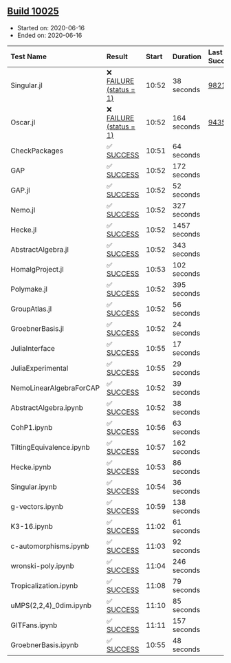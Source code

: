 ## [Build 10025](https://oscarci.mathematik.uni-kl.de/job/oscar/10025/)

* Started on: 2020-06-16
* Ended on: 2020-06-16

| Test Name    | Result | Start | Duration | Last Success | First Failure |
|:-------------|:-------|:------|:---------|:-------------|:--------------|
| Singular.jl | ❌ [FAILURE (status = 1)](https://oscarci.mathematik.uni-kl.de/job/oscar/10025/artifact/logs/build-10025/Singular.jl.log) | 10:52 | 38 seconds | [9821](https://oscarci.mathematik.uni-kl.de/job/oscar/9821/) | [9822](https://oscarci.mathematik.uni-kl.de/job/oscar/9822/) |
| Oscar.jl | ❌ [FAILURE (status = 1)](https://oscarci.mathematik.uni-kl.de/job/oscar/10025/artifact/logs/build-10025/Oscar.jl.log) | 10:52 | 164 seconds | [9435](https://oscarci.mathematik.uni-kl.de/job/oscar/9435/) | [9436](https://oscarci.mathematik.uni-kl.de/job/oscar/9436/) |
| CheckPackages | ✅ [SUCCESS](https://oscarci.mathematik.uni-kl.de/job/oscar/10025/artifact/logs/build-10025/CheckPackages.log) | 10:51 | 64 seconds |  |  |
| GAP | ✅ [SUCCESS](https://oscarci.mathematik.uni-kl.de/job/oscar/10025/artifact/logs/build-10025/GAP.log) | 10:52 | 172 seconds |  |  |
| GAP.jl | ✅ [SUCCESS](https://oscarci.mathematik.uni-kl.de/job/oscar/10025/artifact/logs/build-10025/GAP.jl.log) | 10:52 | 52 seconds |  |  |
| Nemo.jl | ✅ [SUCCESS](https://oscarci.mathematik.uni-kl.de/job/oscar/10025/artifact/logs/build-10025/Nemo.jl.log) | 10:52 | 327 seconds |  |  |
| Hecke.jl | ✅ [SUCCESS](https://oscarci.mathematik.uni-kl.de/job/oscar/10025/artifact/logs/build-10025/Hecke.jl.log) | 10:52 | 1457 seconds |  |  |
| AbstractAlgebra.jl | ✅ [SUCCESS](https://oscarci.mathematik.uni-kl.de/job/oscar/10025/artifact/logs/build-10025/AbstractAlgebra.jl.log) | 10:52 | 343 seconds |  |  |
| HomalgProject.jl | ✅ [SUCCESS](https://oscarci.mathematik.uni-kl.de/job/oscar/10025/artifact/logs/build-10025/HomalgProject.jl.log) | 10:53 | 102 seconds |  |  |
| Polymake.jl | ✅ [SUCCESS](https://oscarci.mathematik.uni-kl.de/job/oscar/10025/artifact/logs/build-10025/Polymake.jl.log) | 10:52 | 395 seconds |  |  |
| GroupAtlas.jl | ✅ [SUCCESS](https://oscarci.mathematik.uni-kl.de/job/oscar/10025/artifact/logs/build-10025/GroupAtlas.jl.log) | 10:52 | 56 seconds |  |  |
| GroebnerBasis.jl | ✅ [SUCCESS](https://oscarci.mathematik.uni-kl.de/job/oscar/10025/artifact/logs/build-10025/GroebnerBasis.jl.log) | 10:52 | 24 seconds |  |  |
| JuliaInterface | ✅ [SUCCESS](https://oscarci.mathematik.uni-kl.de/job/oscar/10025/artifact/logs/build-10025/JuliaInterface.log) | 10:55 | 17 seconds |  |  |
| JuliaExperimental | ✅ [SUCCESS](https://oscarci.mathematik.uni-kl.de/job/oscar/10025/artifact/logs/build-10025/JuliaExperimental.log) | 10:55 | 29 seconds |  |  |
| NemoLinearAlgebraForCAP | ✅ [SUCCESS](https://oscarci.mathematik.uni-kl.de/job/oscar/10025/artifact/logs/build-10025/NemoLinearAlgebraForCAP.log) | 10:52 | 39 seconds |  |  |
| AbstractAlgebra.ipynb | ✅ [SUCCESS](https://oscarci.mathematik.uni-kl.de/job/oscar/10025/artifact/logs/build-10025/AbstractAlgebra.ipynb.log) | 10:52 | 38 seconds |  |  |
| CohP1.ipynb | ✅ [SUCCESS](https://oscarci.mathematik.uni-kl.de/job/oscar/10025/artifact/logs/build-10025/CohP1.ipynb.log) | 10:56 | 63 seconds |  |  |
| TiltingEquivalence.ipynb | ✅ [SUCCESS](https://oscarci.mathematik.uni-kl.de/job/oscar/10025/artifact/logs/build-10025/TiltingEquivalence.ipynb.log) | 10:57 | 162 seconds |  |  |
| Hecke.ipynb | ✅ [SUCCESS](https://oscarci.mathematik.uni-kl.de/job/oscar/10025/artifact/logs/build-10025/Hecke.ipynb.log) | 10:53 | 86 seconds |  |  |
| Singular.ipynb | ✅ [SUCCESS](https://oscarci.mathematik.uni-kl.de/job/oscar/10025/artifact/logs/build-10025/Singular.ipynb.log) | 10:54 | 36 seconds |  |  |
| g-vectors.ipynb | ✅ [SUCCESS](https://oscarci.mathematik.uni-kl.de/job/oscar/10025/artifact/logs/build-10025/g-vectors.ipynb.log) | 10:59 | 138 seconds |  |  |
| K3-16.ipynb | ✅ [SUCCESS](https://oscarci.mathematik.uni-kl.de/job/oscar/10025/artifact/logs/build-10025/K3-16.ipynb.log) | 11:02 | 61 seconds |  |  |
| c-automorphisms.ipynb | ✅ [SUCCESS](https://oscarci.mathematik.uni-kl.de/job/oscar/10025/artifact/logs/build-10025/c-automorphisms.ipynb.log) | 11:03 | 92 seconds |  |  |
| wronski-poly.ipynb | ✅ [SUCCESS](https://oscarci.mathematik.uni-kl.de/job/oscar/10025/artifact/logs/build-10025/wronski-poly.ipynb.log) | 11:04 | 246 seconds |  |  |
| Tropicalization.ipynb | ✅ [SUCCESS](https://oscarci.mathematik.uni-kl.de/job/oscar/10025/artifact/logs/build-10025/Tropicalization.ipynb.log) | 11:08 | 79 seconds |  |  |
| uMPS(2,2,4)_0dim.ipynb | ✅ [SUCCESS](https://oscarci.mathematik.uni-kl.de/job/oscar/10025/artifact/logs/build-10025/uMPS-2-2-4-_0dim.ipynb.log) | 11:10 | 85 seconds |  |  |
| GITFans.ipynb | ✅ [SUCCESS](https://oscarci.mathematik.uni-kl.de/job/oscar/10025/artifact/logs/build-10025/GITFans.ipynb.log) | 11:11 | 157 seconds |  |  |
| GroebnerBasis.ipynb | ✅ [SUCCESS](https://oscarci.mathematik.uni-kl.de/job/oscar/10025/artifact/logs/build-10025/GroebnerBasis.ipynb.log) | 10:55 | 48 seconds |  |  |
